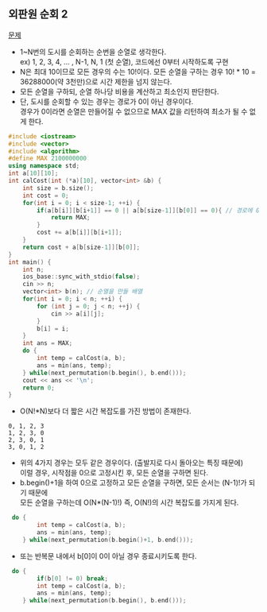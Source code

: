 ## 외판원 순회 2
[문제](https://www.acmicpc.net/problem/10971)
* 1~N번의 도시를 순회하는 순번을 순열로 생각한다.  
ex) 1, 2, 3, 4, ... , N-1, N, 1 (첫 순열), 코드에선 0부터 시작하도록 구현
* N은 최대 10이므로 모든 경우의 수는 10!이다.
모든 순열을 구하는 경우 10! * 10 = 36288000(약 3천만)으로 시간 제한을 넘지 않는다.
* 모든 순열을 구하되, 순열 하나당 비용을 계산하고 최소인지 판단한다.
* 단, 도시를 순회할 수 있는 경우는 경로가 0이 아닌 경우이다.  
경우가 0이라면 순열은 만들어질 수 없으므로 MAX 값을 리턴하여 최소가 될 수 없게 한다.
```c++
#include <iostream>
#include <vector>
#include <algorithm>
#define MAX 2100000000
using namespace std;
int a[10][10];
int calCost(int (*a)[10], vector<int> &b) {
    int size = b.size();
    int cost = 0;
    for(int i = 0; i < size-1; ++i) {
        if(a[b[i]][b[i+1]] == 0 || a[b[size-1]][b[0]] == 0){ // 경로에 0이 존재, 뒤의 조건은 출발지로 돌아가는 경로가 0인 경우
            return MAX;
        }
        cost += a[b[i]][b[i+1]];
    }
    return cost + a[b[size-1]][b[0]];
}
int main() {
    int n;
    ios_base::sync_with_stdio(false);
    cin >> n;
    vector<int> b(n); // 순열을 만들 배열
    for(int i = 0; i < n; ++i) {
        for (int j = 0; j < n; ++j) {
            cin >> a[i][j];
        }
        b[i] = i;
    }
    int ans = MAX;
    do {
        int temp = calCost(a, b);
        ans = min(ans, temp);
    } while(next_permutation(b.begin(), b.end()));
    cout << ans << '\n';
    return 0;
}
```
* O(N!*N)보다 더 짧은 시간 복잡도를 가진 방법이 존재한다.
```
0, 1, 2, 3
1, 2, 3, 0
2, 3, 0, 1
3, 0, 1, 2
```
* 위의 4가지 경우는 모두 같은 경우이다. (출발지로 다시 돌아오는 특징 때문에)  
이럴 경우, 시작점을 0으로 고정시킨 후, 모든 순열을 구하면 된다.  
* b.begin()+1을 하여 0으로 고정하고 모든 순열을 구하면, 모든 순서는 (N-1)!가 되기 때문에  
모든 순열을 구하는데 O(N*(N-1)!) 즉, O(N!)의 시간 복잡도를 가지게 된다.
```c++
 do {
        int temp = calCost(a, b);
        ans = min(ans, temp);
    } while(next_permutation(b.begin()+1, b.end()));
```
* 또는 반복문 내에서 b[0]이 0이 아닐 경우 종료시키도록 한다.
```c++
 do {
        if(b[0] != 0) break;
        int temp = calCost(a, b);
        ans = min(ans, temp);
    } while(next_permutation(b.begin(), b.end()));
```


